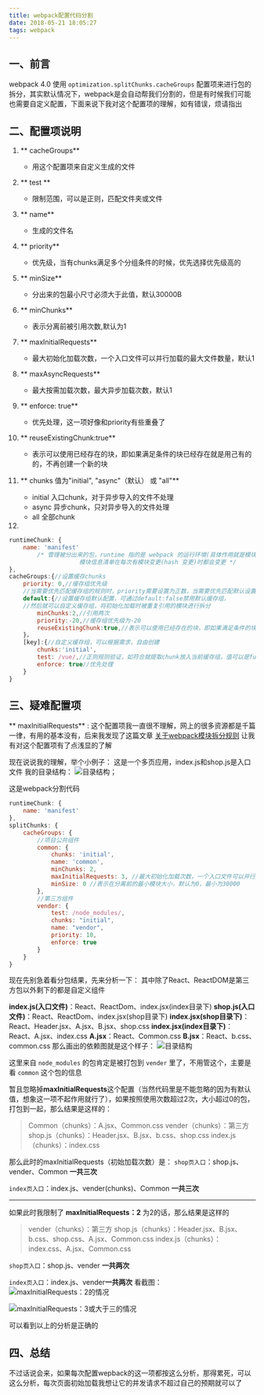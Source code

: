 ```yaml
---
title: webpack配置代码分割
date: 2018-05-21 18:05:27
tags: webpack
---
```


## 一、前言
webpack 4.0 使用 `optimization.splitChunks.cacheGroups` 配置项来进行包的拆分，其实默认情况下，webpack是会自动帮我们分割的，但是有时候我们可能也需要自定义配置，下面来说下我对这个配置项的理解，如有错误，烦请指出

## 二、配置项说明
1. ** cacheGroups**                           
    * 用这个配置项来自定义生成的文件
2. ** test **                                              
    * 限制范围，可以是正则，匹配文件夹或文件
3. ** name**                                            
    * 生成的文件名
4. ** priority**                                         
    * 优先级，当有chunks满足多个分组条件的时候，优先选择优先级高的
5. ** minSize**                                        
    * 分出来的包最小尺寸必须大于此值，默认30000B
6. ** minChunks**                                   
    * 表示分离前被引用次数,默认为1
7. ** maxInitialRequests**                       
    * 最大初始化加载次数，一个入口文件可以并行加载的最大文件数量，默认1
8. ** maxAsyncRequests**                      
    * 最大按需加载次数，最大异步加载次数，默认1
9. ** enforce: true**                                
    * 优先处理，这一项好像和priority有些重叠了
10. ** reuseExistingChunk:true**            
    * 表示可以使用已经存在的块，即如果满足条件的块已经存在就是用己有的的，不再创建一个新的块
11. ** chunks 值为"initial", "async"（默认） 或 "all"** 
    * initial 入口chunk，对于异步导入的文件不处理
    * async 异步chunk，只对异步导入的文件处理
    * all 全部chunk
    
12.
``` javascript
runtimeChunk: {
    name: 'manifest'
        /* 管理被分出来的包，runtime 指的是 webpack 的运行环境(具体作用就是模块解析, 加载) 和 模块信息清单，
                    模块信息清单在每次有模块变更(hash 变更)时都会变更 */
},
cacheGroups:{//设置缓存chunks
    priority: 0,//缓存组优先级
    //当需要优先匹配缓存组的规则时，priority需要设置为正数，当需要优先匹配默认设置时，缓存组需设置为负数，0为两者分割线
    default:{//设置缓存组默认配置，可通过default:false禁用默认缓存组，
    //然后就可以自定义缓存组，将初始化加载时被重复引用的模块进行拆分
        minChunks:2,//引用两次
        priority:-20,//缓存组优先级为-20
        reuseExistingChunk:true,//表示可以使用已经存在的块，即如果满足条件的块已经存在就是用己有的的，不再创建一个新的块
    }，
    [key]:{//自定义缓存组，可以根据需求，自由创建
        chunks:'initial',
        test: /vue/,//正则规则验证，如符合就提取chunk放入当前缓存组，值可以是function、boolean、string、RegExp，默认为空
        enforce: true//优先处理
    }
}
```

## 三、疑难配置项
** maxInitialRequests** :
这个配置项我一直很不理解，网上的很多资源都是千篇一律，有用的基本没有，后来我发现了这篇文章  [关于webpack模块拆分规则](https://www.cnblogs.com/wmhuang/p/8967639.html)  让我有对这个配置项有了点浅显的了解

现在说说我的理解，举个小例子：
这是一个多页应用，index.js和shop.js是入口文件
我的目录结构：
![目录结构](/images/webpack配置代码分割/1.jpeg)；

这是webpack分割代码
``` javascript
runtimeChunk: {
    name: 'manifest'
},
splitChunks: {
    cacheGroups: {
        //项目公共组件
        common: {
            chunks: 'initial', 
            name: 'common',
            minChunks: 2, 
            maxInitialRequests: 3, //最大初始化加载次数，一个入口文件可以并行加载的最大文件数量，默认1
            minSize: 0 //表示在分离前的最小模块大小，默认为0，最小为30000
        },
        //第三方组件
        vendor: {
            test: /node_modules/,
            chunks: "initial",
            name: "vendor",
            priority: 10,
            enforce: true
        }
    }
}
```
现在先别急着看分包结果，先来分析一下：
其中除了React、ReactDOM是第三方包以外剩下的都是自定义组件

**index.js(入口文件)**：React、ReactDom、index.jsx(index目录下)
**shop.js(入口文件)**：React、ReactDom、index.jsx(shop目录下)
**index.jsx(shop目录下)**：React、Header.jsx、A.jsx、B.jsx、shop.css
**index.jsx(index目录下)**：React、A.jsx、index.css
**A.jsx**：React、Common.css
**B.jsx**：React、b.css、common.css
那么画出的依赖图就是这个样子：
![目录结构](/images/webpack配置代码分割/2.png)

这里来自 `node_modules` 的包肯定是被打包到 `vender` 里了，不用管这个，主要是看 `common` 这个包的信息

暂且忽略掉**maxInitialRequests**这个配置（当然代码里是不能忽略的因为有默认值，想象这一项不起作用就行了），如果按照使用次数超过2次，大小超过0的包，打包到一起，那么结果是这样的：
> Common（chunks）：A.jsx、Common.css
> vender（chunks）：第三方
> shop.js（chunks）：Header.jsx、B.jsx、b.css、shop.css
> index.js（chunks）：index.css

那么此时的maxInitialRequests（初始加载次数）是：
`shop页入口`：shop.js、vender、Common     **一共三次**

`index页入口`：index.js、vender(chunks)、Common   **一共三次**

-----------------------

如果此时我限制了 **maxInitialRequests：2** 为2的话，那么结果是这样的
> vender（chunks）：第三方
> shop.js（chunks）：Header.jsx、B.jsx、b.css、shop.css、A.jsx、Common.css
> index.js（chunks）：index.css、A.jsx、Common.css

`shop页入口`：shop.js、vender **一共两次**

`index页入口`：index.js、vender**一共两次**
看截图：
![maxInitialRequests：2的情况](/images/webpack配置代码分割/3.jpeg)

![maxInitialRequests：3或大于三的情况](/images/webpack配置代码分割/4.jpeg)


可以看到以上的分析是正确的

## 四、总结
不过话说会来，如果每次配置wepback的这一项都按这么分析，那得累死，可以这么分析，每次页面初始加载我想让它的并发请求不超过自己的预期就可以了